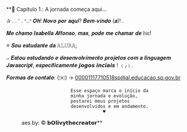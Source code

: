 **📌 Capítulo 1.: A jornada começa aqui...

✰ . . ٬ .  ᐢ..ᐢ 𝑶𝒉! 𝑵𝒐𝒗𝒐 𝒑𝒐𝒓 𝒂𝒒𝒖𝒊? 𝑩𝒆𝒎-𝒗𝒊𝒏𝒅𝒐 (𝒂)! .

𝑴𝒆 𝒄𝒉𝒂𝒎𝒐 𝑰𝒔𝒂𝒃𝒆𝒍𝒍𝒂 𝑨𝒇𝒇𝒐𝒏𝒔𝒐, 𝒎𝒂𝒔,
𝒑𝒐𝒅𝒆 𝒎𝒆 𝒄𝒉𝒂𝒎𝒂𝒓 𝒅𝒆 I᥉ᥲ! 

𖥻 𝑺𝒐𝒖 𝒆𝒔𝒕𝒖𝒅𝒂𝒏𝒕𝒆 𝒅𝒂 𝙰𝙻𝚄𝚁𝙰;

៸៸  𝑬𝒔𝒕𝒐𝒖 𝒆𝒔𝒕𝒖𝒅𝒂𝒏𝒅𝒐 𝒆 𝒅𝒆𝒔𝒆𝒏𝒗𝒐𝒍𝒗𝒊𝒎𝒆𝒏𝒕𝒐 𝒑𝒓𝒐𝒋𝒆𝒕𝒐𝒔 
𝒄𝒐𝒎 𝒂 𝒍𝒊𝒏𝒈𝒖𝒂𝒈𝒆𝒎 𝑱𝒂𝒗𝒂𝒔𝒄𝒓𝒊𝒑𝒕, 𝒆𝒔𝒑𝒆𝒄𝒊𝒇𝒊𝒄𝒂𝒎𝒆𝒏𝒕𝒆 
𝙟𝙤𝙜𝙤𝙨 𝙞𝙣𝙘𝙞𝙖𝙞𝙨 ! ﹙٫﹚.

𝑭𝒐𝒓𝒎𝒂𝒔 𝒅𝒆 𝒄𝒐𝒏𝒕𝒂𝒕𝒐:
(✉️) -> 00001117710518sp@al.educacao.sp.gov.br


                            Esse espaço marca o início da
                            minha jornada e evolução,
                            postarei meus projetos
                            desenvolvidos e em andamento.
                                        ♥
⠀⠀⠀⠀aes by: © 𝗯𝗢𝗹𝗶𝘃𝘆𝘁𝗵𝗲𝗰𝗿𝗲𝗮𝘁𝗼𝗿**
